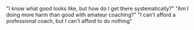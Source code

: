 "I know what good looks like, but how do I get there systematically?"
"Am I doing more harm than good with amateur coaching?"
"I can't afford a professional coach, but I can't afford to do nothing"